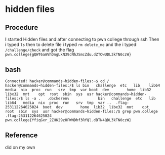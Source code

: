 
# hidden files

## Procedure
I started Hidden files and after connecting to pwn college through ssh
Then i typed `ls`
then to delete file i typed `rm delete_me`
and the i typed `/challenge/check`
and got the flag `pwn.college{gQWT6aAVhDngLkN39cNhJSmcZdu.dZTOwUDL3kTN0czW}`

## bash
`Connected!
hacker@commands~hidden-files:~$ cd /
hacker@commands~hidden-files:/$ ls
bin   challenge  etc   lib    lib64   media  nix  proc  run   srv  tmp  var
boot  dev        home  lib32  libx32  mnt    opt  root  sbin  sys  usr
hacker@commands~hidden-files:/$ ls -a
.   .dockerenv             bin   challenge  etc   lib    lib64   media  nix  proc  run   srv  tmp  var
..  .flag-253112264625024  boot  dev        home  lib32  libx32  mnt    opt  root  sbin  sys  usr
hacker@commands~hidden-files:/$ grep pwn.college .flag-253112264625024
pwn.college{YfiqGxr_2ZHK29zHFWNDhf3RfQl.dBTN4QDL3kTN0czW}`

## Reference
did on my own
